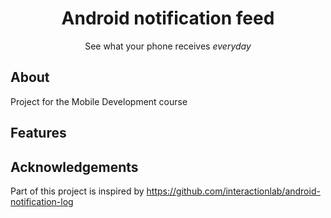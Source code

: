 <div align='center'>
    <h1><b> Android notification feed </b></h1>
    <!-- <img src='' width='250' height='250' /> -->
    <p> See what your phone receives <i>everyday</i> </p>

</div>

## **About**

Project for the Mobile Development course

[//]: # (## **INSTALLATION**)

## **Features**



## **Acknowledgements**

Part of this project is inspired by https://github.com/interactionlab/android-notification-log


[//]: # (## **LICENSE**)

